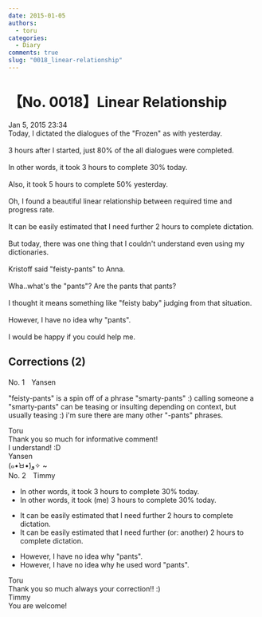 ```yaml
---
date: 2015-01-05
authors:
  - toru
categories:
  - Diary
comments: true
slug: "0018_linear-relationship"
---
```


# 【No. 0018】Linear Relationship
<div class="date">Jan 5, 2015 23:34</div>
<div id="post"><div id="body_show_ori">
Today, I dictated the dialogues of the "Frozen" as with yesterday.<br/><br/>3 hours after I started, just 80% of the all dialogues were completed.<br/><br/>In other words, it took 3 hours to complete 30% today.<br/><br/>Also, it took 5 hours to complete 50% yesterday.<br/><br/>Oh, I found a beautiful linear relationship between required time and progress rate.<br/><br/>It can be easily estimated that I need further 2 hours to complete dictation.<br/><br/>But today, there was one thing that I couldn't understand even using my dictionaries.<br/><br/>Kristoff said "feisty-pants" to Anna.<br/><br/>Wha..what's the "pants"? Are the pants that pants?<br/><br/>I thought it means something like "feisty baby" judging from that situation.<br/><br/>However, I have no idea why "pants".<br/><br/>I would be happy if you could help me.
</div></div>

<!-- more -->


## Corrections (2)
<div id="block"><div class="first_name"> No. 1　<span class="just_name">Yansen</span></div><div id="block2">
<p class="comment_small">
 "feisty-pants" is a spin off of a phrase "smarty-pants" :) calling someone a "smarty-pants" can be teasing or insulting depending on context, but usually teasing :) i'm sure there are many other "-pants" phrases.
</p>

</div><div class="name"><span class="just_name">Toru</span><br>
Thank you so much for informative comment!<br/>I understand! :D
</div>
<div class="name"><span class="just_name">Yansen</span><br>
(๑•̀ㅂ•́)و✧ ~
</div>
</div>
<div id="block"><div class="first_name"> No. 2　<span class="just_name">Timmy</span></div><div id="block2">
<ul class="correction_field">
<li class="incorrect">In other words, it took 3 hours to complete 30% today.</li>
<li class="corrected correct">
In other words, it took (me) 3 hours to complete 30% today.
</li>
</ul>
<ul class="correction_field">
<li class="incorrect">It can be easily estimated that I need further 2 hours to complete dictation.</li>
<li class="corrected correct">
It can be easily estimated that I need further (or: another) 2 hours to complete dictation.
</li>
</ul>
<ul class="correction_field">
<li class="incorrect">However, I have no idea why "pants".</li>
<li class="corrected correct">
However, I have no idea why <span class="f_blue">he used word</span> "pants".
</li>
</ul>
</div><div class="name"><span class="just_name">Toru</span><br>
Thank you so much always your correction!! :)
</div>
<div class="name"><span class="just_name">Timmy</span><br>
You are welcome!
</div>
</div>
